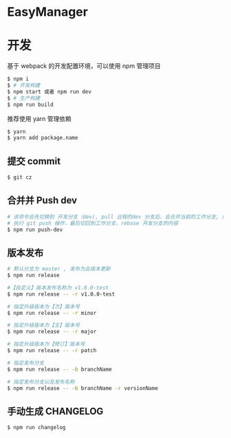 # EasyManager


# 开发
基于 webpack 的开发配置环境，可以使用 npm 管理项目

```bash
$ npm i
$ # 开发构建
$ npm start 或者 npm run dev
$ # 生产构建
$ npm run build
```
推荐使用 yarn 管理依赖

```bash
$ yarn
$ yarn add package.name
```

## 提交 commit 

```bash
$ git cz
```

## 合并并 Push dev

```bash
# 该命令会先切换到 开发分支（dev), pull 远程的dev 分支后，会合并当前的工作分支, 然后
# 执行 git push 操作，最后切回到工作分支，rebase 开发分支的内容
$ npm run push-dev
```

## 版本发布

```bash
# 默认分支为 master , 发布为此版本更新
$ npm run release

#【自定义】版本发布名称为 v1.0.0-test
$ npm run release -- -r v1.0.0-test

# 指定升级版本为【次】版本号
$ npm run release -- -r minor

# 指定升级版本为【主】版本号
$ npm run release -- -r major

# 指定升级版本为【修订】版本号
$ npm run release -- -r patch

# 指定发布分支
$ npm run release -- -b branchName

# 指定发布分支以及发布名称
$ npm run release -- -b branchName -r versionName

```

## 手动生成 CHANGELOG

```bash
$ npm run changelog
```